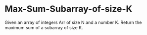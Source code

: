 # Max-Sum-Subarray-of-size-K
Given an array of integers Arr of size N and a number K. Return the maximum sum of a subarray of size K.
